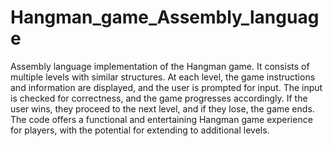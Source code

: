 # Hangman_game_Assembly_language

Assembly language implementation of the Hangman game. It consists of multiple levels with similar structures. At each level, the game instructions and information are displayed, and the user is prompted for input. The input is checked for correctness, and the game progresses accordingly. If the user wins, they proceed to the next level, and if they lose, the game ends. The code offers a functional and entertaining Hangman game experience for players, with the potential for extending to additional levels.
